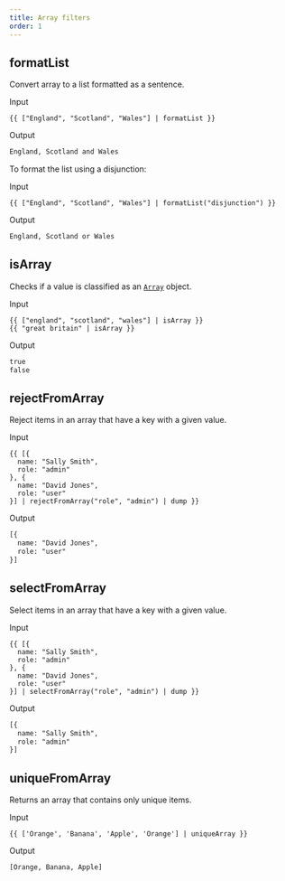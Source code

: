 ```yaml
---
title: Array filters
order: 1
---
```


## formatList

Convert array to a list formatted as a sentence.

Input

```njk
{{ ["England", "Scotland", "Wales"] | formatList }}
```

Output

```html
England, Scotland and Wales
```

To format the list using a disjunction:

Input

```njk
{{ ["England", "Scotland", "Wales"] | formatList("disjunction") }}
```

Output

```html
England, Scotland or Wales
```

## isArray

Checks if a value is classified as an [`Array`](https://developer.mozilla.org/en-US/docs/Web/JavaScript/Reference/Global_Objects/Array) object.

Input

```njk
{{ ["england", "scotland", "wales"] | isArray }}
{{ "great britain" | isArray }}
```

Output

```html
true
false
```

## rejectFromArray

Reject items in an array that have a key with a given value.

Input

```njk
{{ [{
  name: "Sally Smith",
  role: "admin"
}, {
  name: "David Jones",
  role: "user"
}] | rejectFromArray("role", "admin") | dump }}
```

Output

```html
[{
  name: "David Jones",
  role: "user"
}]
```

## selectFromArray

Select items in an array that have a key with a given value.

Input

```njk
{{ [{
  name: "Sally Smith",
  role: "admin"
}, {
  name: "David Jones",
  role: "user"
}] | selectFromArray("role", "admin") | dump }}
```

Output

```html
[{
  name: "Sally Smith",
  role: "admin"
}]
```


## uniqueFromArray

Returns an array that contains only unique items.

Input

```njk
{{ ['Orange', 'Banana', 'Apple', 'Orange'] | uniqueArray }}
```

Output

```html
[Orange, Banana, Apple]
```
